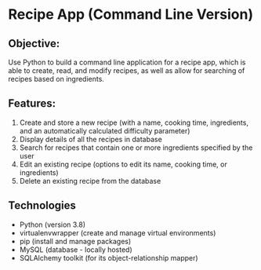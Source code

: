 # Recipe App (Command Line Version)

## Objective:
Use Python to build a command line application for a recipe app, which is able to create, read, and modify recipes, as well as allow for searching of recipes based on ingredients.

## Features:
1. Create and store a new recipe (with a name, cooking time, ingredients, and an automatically calculated difficulty parameter)
2. Display details of all the recipes in database
3. Search for recipes that contain one or more ingredients specified by the user
4. Edit an existing recipe (options to edit its name, cooking time, or ingredients)
5. Delete an existing recipe from the database

## Technologies
* Python (version 3.8)
* virtualenvwrapper (create and manage virtual environments)
* pip (install and manage packages)
* MySQL (database - locally hosted)
* SQLAlchemy toolkit (for its object-relationship mapper)
